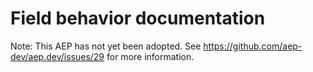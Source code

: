 # Field behavior documentation

Note: This AEP has not yet been adopted. See
https://github.com/aep-dev/aep.dev/issues/29 for more information.
